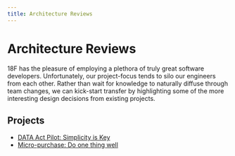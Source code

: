 ```yaml
---
title: Architecture Reviews
---
```

# Architecture Reviews

18F has the pleasure of employing a plethora of truly great software
developers. Unfortunately, our project-focus tends to silo our engineers from
each other. Rather than wait for knowledge to naturally diffuse through team
changes, we can kick-start transfer by highlighting some of the more
interesting design decisions from existing projects.

## Projects

* [DATA Act Pilot: Simplicity is Key]({{site.baseurl}}/architecture-reviews/data-act-pilot)
* [Micro-purchase: Do one thing well]({{site.baseurl}}/architecture-reviews/micro-purchase)
